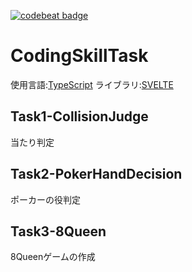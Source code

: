 [![codebeat badge](https://codebeat.co/badges/9d4bf2e0-225c-417f-81d7-f342afee1af6)](https://codebeat.co/projects/github-com-smicle-codingskilltask-master)

# CodingSkillTask

使用言語:[TypeScript](https://www.typescriptlang.org/)
ライブラリ:[SVELTE](https://svelte.dev/)

## Task1-CollisionJudge
  当たり判定

## Task2-PokerHandDecision
  ポーカーの役判定

## Task3-8Queen
  8Queenゲームの作成
